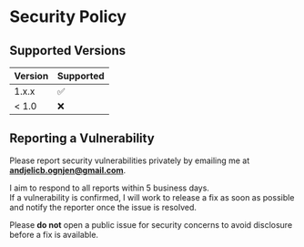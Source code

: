# Security Policy

## Supported Versions

| Version | Supported          |
| ------- | ------------------ |
| 1.x.x   | :white_check_mark: |
| < 1.0   | :x:                |

## Reporting a Vulnerability

Please report security vulnerabilities privately by emailing me at  
**andjelicb.ognjen@gmail.com**.

I aim to respond to all reports within 5 business days.  
If a vulnerability is confirmed, I will work to release a fix as soon as possible and notify the reporter once the issue is resolved.

Please **do not** open a public issue for security concerns to avoid disclosure before a fix is available.
